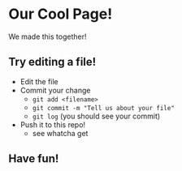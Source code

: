 # Our Cool Page!

We made this together!

## Try editing a file!

- Edit the file
- Commit your change
    - `git add <filename>`
    - `git commit -m "Tell us about your file"`
    - `git log` (you should see your commit)
- Push it to this repo!
    - see whatcha get

## Have fun!
